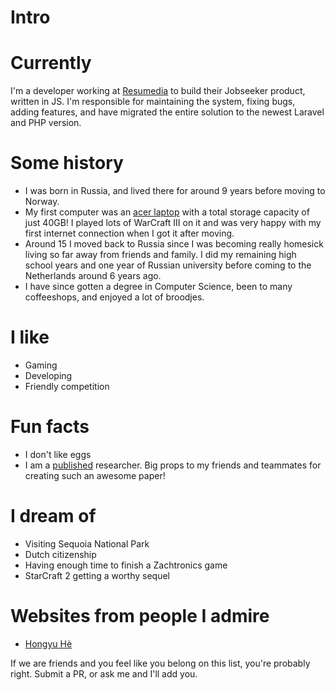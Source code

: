 # Intro

 <!-- TODO add more -->
<!-- 
I am a co-founder and the CTO of [Arthena](https://arthena.com) where I build tools to price fine art quickly, accurately, and at scale. I also advise startups, and I invest in people and ideas through a [small venture fund](https://skepticalinvestments.biz). I am particularly interested in projects that touch health and safety, imaging, social impact, and aerospace. If you think I can be helpful to you or would like to meet me, please feel free to get in touch. -->

# Currently
I'm a developer working at [Resumedia](https://resumedia.com) to build their Jobseeker product, written in JS. I'm responsible
for maintaining the system, fixing bugs, adding features, and have migrated the entire solution to the newest Laravel and PHP version.
<!-- At Arthena, I have learned how to build teams, manage people, shape culture, develop relationships with customers, sell enterprise products, and build on-line predictive models with technologies like [Dask](https://dask.org/), [Dagster](https://dagster.io/), [TensorFlow](https://www.tensorflow.org/), and [spaCy](https://spacy.io/). I primarily work as a data engineer but have broad experience across Arthena’s stack. -->

# Some history
- I was born in Russia, and lived there for around 9 years before moving to Norway.
- My first computer was an [acer laptop](https://i.ebayimg.com/images/g/~VwAAOSwaA5WkW69/s-l1600.jpg) with a total storage capacity of just 40GB! I played lots of WarCraft III on it and was very happy with my first internet connection when I got it after moving.
- Around 15 I moved back to Russia since I was becoming really homesick living so far away from friends and family. I did my remaining high school years and one year of Russian university before coming to the Netherlands around 6 years ago.
- I have since gotten a degree in Computer Science, been to many coffeeshops, and enjoyed a lot of broodjes.

<!-- TODO: add another cool age widget here for the time. TODO: talk about the published paper when it gets published :) -->

<!-- - My parents put a computer in my bedroom in 1993 when I was 3. It was an old Tandy that ran MS-DOS. My favorite games were Street Rod 2, Wolfenstein 3D, and Tom and Jerry. It had a mechanical keyboard and a turbo button. To this day, I still don't know what pressing the turbo button really did.

- We subscribed to AOL in 1995. I still remember installing it from a floppy disk onto our brand new Packard Bell. It took years for me to send my first email.
- In the summer of 1996, my uncle purchased [MegaRace](https://en.wikipedia.org/wiki/MegaRace) from [Media Play](https://en.wikipedia.org/wiki/Media_Play) and installed it on my mom's work computer. I might have endangered her business by using her computer too much.
- At 7, I discovered the mini-games hidden in Microsoft Office. I also beat Minesweeper on expert for the first time.
- At 8, my parents bought me a Sony Mavica MVC-FD71 digital camera after I stole their SLR one too many times. It could fit 10 images to a floppy disk at a 0.3MP resolution. I still have it and it still works. I've been taking photographs ever since, now with a Nikon D750, D800, and occasionally with a Mamiya 6II.
- At 10, I built my first website with Microsoft FrontPage on our Pentium III [Gateway](https://en.wikipedia.org/wiki/Gateway,_Inc.). My website was terrible.
- I was 11 when I built my first [Tesla Coil](https://en.wikipedia.org/wiki/Tesla_coil) (without the permission of my parents). Over the next few years, I built several more including one of the first audio modulated coils and one of the first DRSSTCs.
- When I was 12, I set the all-time high record at my local laser tag facility by reverse engineering the charging station and weapon protocols with a photo-resistor, micro-cassette recorder, and a lot of patience. I was unstoppable.
- At 13, I went to space camp and fell in love. I went back two more times and promised myself that I'd work in space. I've since helped build three generations of satellites and have contributed to two more.
- At 14, I was almost expelled for finding a backdoor into my high school's file server and telling everyone but the faculty members about it. Later that year, I figured out how to turn off the internet firewall by editing system registry keys. I anonymously shared my work months later.
- At 16, I participated in a foreign exchange program in Dortmund, Germany. Since then, I've gone back almost every year.
- 14 - 17, I played a lot of video games. My favorites included Counter-Strike Source, Command and Conquer 3, Halo 2, and Age of Empires II.
- At 18, in the summer before college, my friends and I started playing [Muggle Quidditch](<https://en.wikipedia.org/wiki/Quidditch_(sport)>). We went on to start over 8 teams in the [International Quidditch Association](https://en.wikipedia.org/wiki/International_Quidditch_Association), including the [Buffalo Quidditch Society](https://www.facebook.com/buffaloquidditch/). At our height, we were ranked third in the IQA. Although I don't play anymore, you can still see pictures of me holding a broom while wearing a chess camp t-shirt on Facebook.
- At 19, I took my first graduate course and published my first academic paper.

- At 20, I co-authored a grant to build a satellite and managed a 60+ person team for the next two years. You can read more about that [here](https://ubnl.space/glados/). -->


# I like

- Gaming
- Developing
- Friendly competition

# Fun facts

- I don't like eggs
- I am a [published](https://conf.researchr.org/details/mobilesoft-2023/mobilesoft-2023-research-track/7/Native-vs-Web-Apps-Comparing-the-Energy-Consumption-and-Performance-of-Android-Apps-) researcher. Big props to my friends and teammates for creating such an awesome paper!

# I dream of

<!-- - Having a small garden that grows mostly on its own -->
- Visiting Sequoia National Park
- Dutch citizenship
- Having enough time to finish a Zachtronics game
- StarCraft 2 getting a worthy sequel

# Websites from people I admire

- [Hongyu Hè](https://hongyu.nl/)

If we are friends and you feel like you belong on this list, you're probably right. Submit a PR, or ask me and I'll add you.
